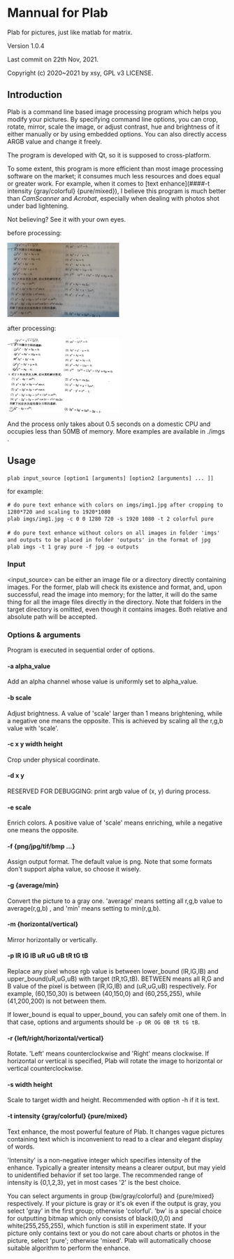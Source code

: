 # Mannual for Plab

Plab for pictures, just like matlab for matrix.

Version 1.0.4

Last commit on 22th Nov, 2021.

Copyright (c) 2020~2021 by xsy, GPL v3 LICENSE.

## Introduction

Plab is a command line based image processing program which helps you modify your pictures. By specifying command line options, you can crop, rotate, mirror, scale the image, or adjust contrast, hue and brightness of it either manually or by using embedded options. You can also directly access ARGB value and change it freely.

The program is developed with Qt, so it is supposed to cross-platform.

To some extent, this program is more efficient than most image processing software on the market; it consumes much less resources and does equal or greater work. For example, when it comes to [text enhance](####-t intensity {gray/colorful} {pure/mixed}), I believe this program is much better than _CamScanner_ and _Acrobat_, especially when dealing with photos shot under bad lightening.

Not believing? See it with your own eyes.

before processing:

<img src="imgs/2.jpg" alt="2" style="zoom:25%;" />

after processing:

<img src="imgs/out_2.png" alt="4" style="zoom:25%;" />

And the process only takes about 0.5 seconds on a domestic CPU and occupies less than 50MB of memory. More examples are available in ./imgs .

## Usage

`plab input_source [option1 [arguments] [option2 [arguments] ... ]]`

for example:

```
# do pure text enhance with colors on imgs/img1.jpg after cropping to 1280*720 and scaling to 1920*1080
plab imgs/img1.jpg -c 0 0 1280 720 -s 1920 1080 -t 2 colorful pure

# do pure text enhance without colors on all images in folder 'imgs' and outputs to be placed in folder 'outputs' in the format of jpg
plab imgs -t 1 gray pure -f jpg -o outputs
```

### Input

<input_source> can be either an image file or a directory directly containing images. For the former, plab will check its existence and format, and, upon successful, read the image into memory; for the latter, it will do the same thing for all the image files directly in the directory. Note that folders in the target directory is omitted, even though it contains images. Both relative and absolute path will be accepted.

### Options & arguments

Program is executed in sequential order of options.

#### -a alpha_value

Add an alpha channel whose value is uniformly set to alpha_value.

#### -b scale

Adjust brightness. A value of 'scale' larger than 1 means brightening, while a negative one means the opposite. This is achieved by scaling all the r,g,b value with 'scale'.

#### -c x y width height

Crop under physical coordinate.

#### -d x y

RESERVED FOR DEBUGGING: print argb value of (x, y) during process.

#### -e scale

Enrich colors. A positive value of 'scale' means enriching, while a negative one means the opposite.

#### -f {png/jpg/tif/bmp ...}

Assign output format. The default value is png. Note that some formats don't support alpha value, so choose it wisely.

#### -g {average/min}

Convert the picture to a gray one. 'average' means setting all r,g,b value to average(r,g,b) , and 'min' means setting to min(r,g,b).

<!-- #### -h intensity

Text & figure sharpening, a powerful feature of Plab. Sometimes an image contains text and figure which is not very clear, in which situation Plab can sharpen it to make the text and figure much more clear. The background should be purely white, e.g.

If the image is too small, you can use option '-s' first to adjust its size to whatever you want. -->

#### -m {horizontal/vertical}

Mirror horizontally or vertically.

#### -p lR lG lB uR uG uB tR tG tB

Replace any pixel whose rgb value is between lower_bound (lR,lG,lB) and upper_bound(uR,uG,uB) with target (tR,tG,tB). BETWEEN means all R,G and B value of the pixel is between (lR,lG,lB) and (uR,uG,uB) respectively. For example, (60,150,30) is between (40,150,0) and (60,255,255), while (41,200,200) is not between them.

If lower_bound is equal to upper_bound, you can safely omit one of them. In that case, options and arguments should be `-p OR OG OB tR tG tB`.

#### -r {left/right/horizontal/vertical}

Rotate. 'Left' means counterclockwise and 'Right' means clockwise. If horizontal or vertical is specified, Plab will rotate the image to horizontal or vertical counterclockwise.

#### -s width height

Scale to target width and height. Recommended with option -h if it is text.

#### -t intensity {gray/colorful} {pure/mixed}

Text enhance, the most powerful feature of Plab. It changes vague pictures containing text which is inconvenient to read to a clear and elegant display of words.

'Intensity' is a non-negative integer which specifies intensity of the enhance. Typically a greater intensity means a clearer output, but may yield to unidentified behavior if set too large. The recommended range of intensity is {0,1,2,3}, yet in most cases '2' is the best choice.

You can select arguments in group {bw/gray/colorful} and {pure/mixed} respectively. If your picture is gray or it's ok even if the output is gray, you select 'gray' in the first group; otherwise 'colorful'. 'bw' is a special choice for outputting bitmap which only consists of black(0,0,0) and white(255,255,255), which function is still in experiment state. If your picture only contains text or you do not care about charts or photos in the picture, select 'pure'; otherwise 'mixed'. Plab will automatically choose suitable algorithm to perform the enhance.
